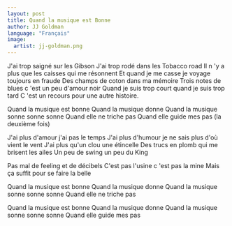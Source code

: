 ```yaml
---
layout: post
title: Quand la musique est Bonne
author: JJ Goldman
language: "Français"
image:
  artist: jj-goldman.png
---
```

J'ai trop saigné sur les Gibson
J'ai trop rodé dans les Tobacco road
Il n 'y a plus que les caisses qui me résonnent
Et quand je me casse je voyage toujours en fraude
Des champs de coton dans ma mémoire
Trois notes de blues c 'est un peu d'amour noir
Quand je suis trop court quand je suis trop tard
C 'est un recours pour une autre histoire.

Quand la musique est bonne
Quand la musique donne
Quand la musique sonne sonne sonne
Quand elle ne triche pas
Quand elle guide mes pas (la deuxième fois)

J'ai plus d'amour j'ai pas le temps
J'ai plus d'humour je ne sais plus d'où vient le vent
J'ai plus qu'un clou une étincelle
Des trucs en plomb qui me brisent les ailes
Un peu de swing un peu du King


Pas mal de feeling et de décibels
C'est pas l'usine c 'est pas la mine
Mais ça suffit pour se faire la belle

Quand la musique est bonne
Quand la musique donne
Quand la musique sonne sonne sonne
Quand elle ne triche pas

Quand la musique est bonne
Quand la musique donne
Quand la musique sonne sonne sonne
Quand elle guide mes pas
